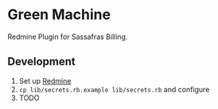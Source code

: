 # Green Machine

Redmine Plugin for Sassafras Billing.

## Development

1. Set up [Redmine](https://github.com/sassafrastech/redmine/)
1. `cp lib/secrets.rb.example lib/secrets.rb` and configure
1. TODO
